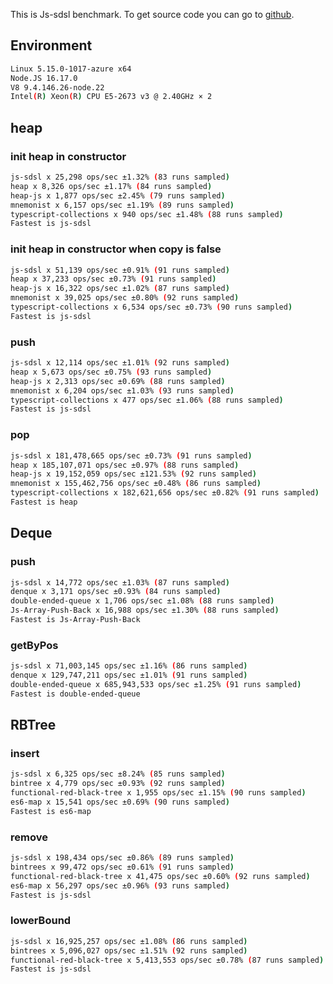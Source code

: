 This is Js-sdsl benchmark. To get source code you can go to [github](https://github.com/js-sdsl/benchmark).

## Environment

```bash
Linux 5.15.0-1017-azure x64
Node.JS 16.17.0
V8 9.4.146.26-node.22
Intel(R) Xeon(R) CPU E5-2673 v3 @ 2.40GHz × 2
```

## heap

### init heap in constructor

```bash
js-sdsl x 25,298 ops/sec ±1.32% (83 runs sampled)
heap x 8,326 ops/sec ±1.17% (84 runs sampled)
heap-js x 1,877 ops/sec ±2.45% (79 runs sampled)
mnemonist x 6,157 ops/sec ±1.19% (89 runs sampled)
typescript-collections x 940 ops/sec ±1.48% (88 runs sampled)
Fastest is js-sdsl
```

### init heap in constructor when copy is false

```bash
js-sdsl x 51,139 ops/sec ±0.91% (91 runs sampled)
heap x 37,233 ops/sec ±0.73% (91 runs sampled)
heap-js x 16,322 ops/sec ±1.02% (87 runs sampled)
mnemonist x 39,025 ops/sec ±0.80% (92 runs sampled)
typescript-collections x 6,534 ops/sec ±0.73% (90 runs sampled)
Fastest is js-sdsl
```

### push

```bash
js-sdsl x 12,114 ops/sec ±1.01% (92 runs sampled)
heap x 5,673 ops/sec ±0.75% (93 runs sampled)
heap-js x 2,313 ops/sec ±0.69% (88 runs sampled)
mnemonist x 6,204 ops/sec ±1.03% (93 runs sampled)
typescript-collections x 477 ops/sec ±1.06% (88 runs sampled)
Fastest is js-sdsl
```

### pop

```bash
js-sdsl x 181,478,665 ops/sec ±0.73% (91 runs sampled)
heap x 185,107,071 ops/sec ±0.97% (88 runs sampled)
heap-js x 19,152,059 ops/sec ±121.53% (92 runs sampled)
mnemonist x 155,462,756 ops/sec ±0.48% (86 runs sampled)
typescript-collections x 182,621,656 ops/sec ±0.82% (91 runs sampled)
Fastest is heap
```

## Deque

### push

```bash
js-sdsl x 14,772 ops/sec ±1.03% (87 runs sampled)
denque x 3,171 ops/sec ±0.93% (84 runs sampled)
double-ended-queue x 1,706 ops/sec ±1.08% (88 runs sampled)
Js-Array-Push-Back x 16,988 ops/sec ±1.30% (88 runs sampled)
Fastest is Js-Array-Push-Back
```

### getByPos

```bash
js-sdsl x 71,003,145 ops/sec ±1.16% (86 runs sampled)
denque x 129,747,211 ops/sec ±1.01% (91 runs sampled)
double-ended-queue x 685,943,533 ops/sec ±1.25% (91 runs sampled)
Fastest is double-ended-queue
```

## RBTree

### insert

```bash
js-sdsl x 6,325 ops/sec ±8.24% (85 runs sampled)
bintree x 4,779 ops/sec ±0.93% (92 runs sampled)
functional-red-black-tree x 1,955 ops/sec ±1.15% (90 runs sampled)
es6-map x 15,541 ops/sec ±0.69% (90 runs sampled)
Fastest is es6-map
```

### remove

```bash
js-sdsl x 198,434 ops/sec ±0.86% (89 runs sampled)
bintrees x 99,472 ops/sec ±0.61% (91 runs sampled)
functional-red-black-tree x 41,475 ops/sec ±0.60% (92 runs sampled)
es6-map x 56,297 ops/sec ±0.96% (93 runs sampled)
Fastest is js-sdsl
```

### lowerBound

```bash
js-sdsl x 16,925,257 ops/sec ±1.08% (86 runs sampled)
bintrees x 5,096,027 ops/sec ±1.51% (92 runs sampled)
functional-red-black-tree x 5,413,553 ops/sec ±0.78% (87 runs sampled)
Fastest is js-sdsl
```
